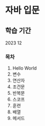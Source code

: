 # 자바 입문


## 학습 기간

2023 12 


### 목차
1. Hello World
2. 변수
3. 연산자
4. 조건문
5. 반복문
6. 스코프
7. 훈련
8. 배열
9. 메서드
